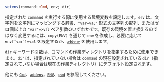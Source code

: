 ```julia
setenv(command::Cmd, env; dir)
```

指定された `command` を実行する際に使用する環境変数を設定します。`env` は、文字列を文字列にマッピングする辞書、`"var=val"` 形式の文字列の配列、またはゼロ個以上の `"var"=>val` ペア引数のいずれかです。既存の環境を置き換えるのではなく変更するには、`copy(ENV)` を通じて `env` を作成し、必要に応じて `env["var"]=val` を設定するか、[`addenv`](@ref) を使用します。

`dir` キーワード引数は、コマンドの作業ディレクトリを指定するために使用できます。`dir` は、指定されていない場合は `command` の現在設定されている `dir`（指定されていない場合は現在の作業ディレクトリ）にデフォルト設定されます。

他にも [`Cmd`](@ref)、[`addenv`](@ref)、[`ENV`](@ref)、[`pwd`](@ref) を参照してください。

